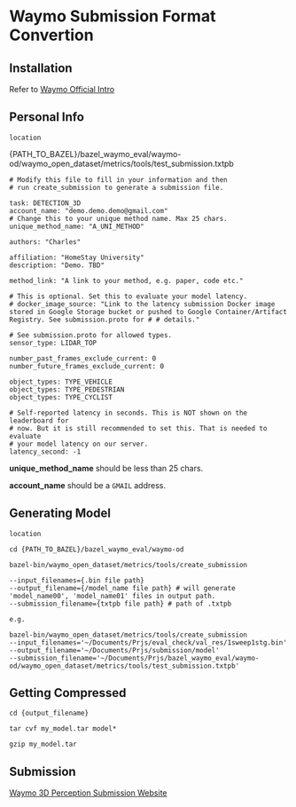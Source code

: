 # Waymo Submission Format Convertion

## Installation

Refer to 
[Waymo Official Intro](https://github.com/waymo-research/waymo-open-dataset/blob/master/docs/quick_start.md)

## Personal Info
`location`

{PATH_TO_BAZEL}/bazel_waymo_eval/waymo-od/waymo_open_dataset/metrics/tools/test_submission.txtpb

```
# Modify this file to fill in your information and then
# run create_submission to generate a submission file.

task: DETECTION_3D
account_name: "demo.demo.demo@gmail.com"
# Change this to your unique method name. Max 25 chars.
unique_method_name: "A_UNI_METHOD"

authors: "Charles"

affiliation: "HomeStay University"
description: "Demo. TBD"

method_link: "A link to your method, e.g. paper, code etc."

# This is optional. Set this to evaluate your model latency.
# docker_image_source: "Link to the latency submission Docker image stored in Google Storage bucket or pushed to Google Container/Artifact Registry. See submission.proto for # # details."

# See submission.proto for allowed types.
sensor_type: LIDAR_TOP

number_past_frames_exclude_current: 0
number_future_frames_exclude_current: 0

object_types: TYPE_VEHICLE
object_types: TYPE_PEDESTRIAN
object_types: TYPE_CYCLIST

# Self-reported latency in seconds. This is NOT shown on the leaderboard for
# now. But it is still recommended to set this. That is needed to evaluate
# your model latency on our server.
latency_second: -1
```


**unique_method_name** should be less than 25 chars.

**account_name** should be a `GMAIL` address.


## Generating Model

`location`
```
cd {PATH_TO_BAZEL}/bazel_waymo_eval/waymo-od

bazel-bin/waymo_open_dataset/metrics/tools/create_submission

--input_filenames={.bin file path}
--output_filename={/model_name file path} # will generate 'model_name00', 'model_name01' files in output path.
--submission_filename={txtpb file path} # path of .txtpb 
```

`e.g.`

```
bazel-bin/waymo_open_dataset/metrics/tools/create_submission  
--input_filenames='~/Documents/Prjs/eval_check/val_res/1sweep1stg.bin' 
--output_filename='~/Documents/Prjs/submission/model' 
--submission_filename='~/Documents/Prjs/bazel_waymo_eval/waymo-od/waymo_open_dataset/metrics/tools/test_submission.txtpb'
```

## Getting Compressed

```
cd {output_filename}

tar cvf my_model.tar model*

gzip my_model.tar
```

## Submission 

[Waymo 3D Perception Submission Website](https://waymo.com/open/challenges/2021/real-time-3d-prediction/)

